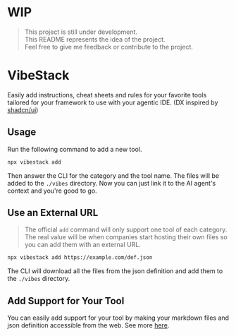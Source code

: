 # WIP

> This project is still under development.  
> This README represents the idea of the project.  
> Feel free to give me feedback or contribute to the project.

# VibeStack

Easily add instructions, cheat sheets and rules for your favorite tools tailored for your framework to use with your agentic IDE. (DX inspired by [shadcn/ui](https://github.com/shadcn-ui/ui))

## Usage

Run the following command to add a new tool.

```bash
npx vibestack add
```

Then answer the CLI for the category and the tool name. The files will be added to the `./vibes` directory. Now you can just link it to the AI agent's context and you're good to go.

## Use an External URL

> The official `add` command will only support one tool of each category.  
> The real value will be when companies start hosting their own files so you can add them with an external URL.

```bash
npx vibestack add https://example.com/def.json
```

The CLI will download all the files from the json definition and add them to the `./vibes` directory.

## Add Support for Your Tool

You can easily add support for your tool by making your markdown files and json definition accessible from the web. See more [here](./create-your-own.md).
